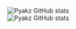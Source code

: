 ![Pyakz GitHub stats](https://github-readme-stats.vercel.app/api?username=BanguisMV&show_icons=true&theme=nord) <br>
![Pyakz GitHub stats](https://github-readme-stats.vercel.app/api/top-langs/?username=BanguisMV&layout=compact&theme=nord)

